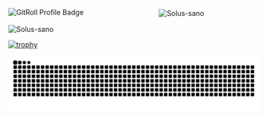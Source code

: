 <a href="https://gitroll.io/profile/ux1LLAHCOw7PO465t0TVYGg6vimT2" target="_blank"><img align="left" src="https://gitroll.io/api/badges/profiles/v1/ux1LLAHCOw7PO465t0TVYGg6vimT2?v=2&theme=nord" width="60%" alt="GitRoll Profile Badge"/></a>
<div>
<p><img align="center" src="https://github-readme-stats.vercel.app/api/top-langs?username=Solus-sano&show_icons=true&locale=en&layout=compact&theme=nord" width="33.3%" alt="Solus-sano" /></a></p>

<p><img align="center" src="https://github-readme-stats.vercel.app/api?username=Solus-sano&show_icons=true&locale=en&theme=nord"  width="33.3%" alt="Solus-sano" /></p>
</div>

[![trophy](https://github-profile-trophy.vercel.app/?username=Solus-sano&theme=onedark)](https://github.com/ryo-ma/github-profile-trophy)

<picture>
  <source media="(prefers-color-scheme: dark)" srcset="https://raw.githubusercontent.com/CH0ico/CH0ico/output/github-contribution-grid-snake-dark.svg">
  <source media="(prefers-color-scheme: light)" srcset="https://raw.githubusercontent.com/CH0ico/CH0ico/output/github-contribution-grid-snake.svg">
  <img alt="github contribution grid snake animation" src="https://raw.githubusercontent.com/CH0ico/CH0ico/output/github-contribution-grid-snake.svg">
</picture>
